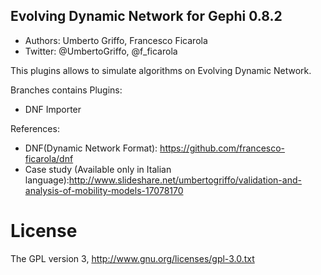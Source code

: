 ## Evolving Dynamic Network for Gephi 0.8.2
* Authors: Umberto Griffo, Francesco Ficarola
* Twitter: @UmbertoGriffo, @f_ficarola

This plugins allows to simulate algorithms on Evolving Dynamic Network.

Branches contains Plugins:
* DNF Importer

References:
* DNF(Dynamic Network Format): https://github.com/francesco-ficarola/dnf
* Case study (Available only in Italian language):http://www.slideshare.net/umbertogriffo/validation-and-analysis-of-mobility-models-17078170

# License
The GPL version 3, http://www.gnu.org/licenses/gpl-3.0.txt
